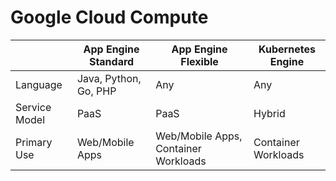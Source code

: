 # Google Cloud Compute


|               | App Engine Standard   | App Engine Flexible                  | Kubernetes Engine   |
|---------------|-----------------------|--------------------------------------|---------------------|
| Language      | Java, Python, Go, PHP | Any                                  | Any                 |
| Service Model | PaaS                  | PaaS                                 | Hybrid              |
| Primary Use   | Web/Mobile Apps       | Web/Mobile Apps, Container Workloads | Container Workloads |
